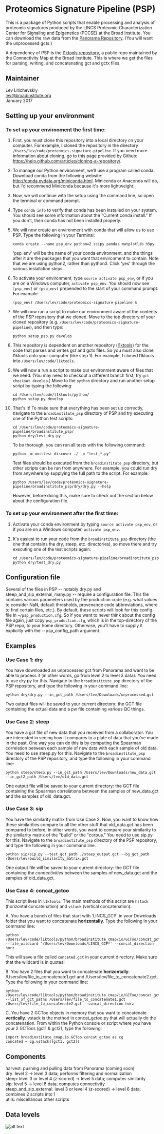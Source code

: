 # Proteomics Signature Pipeline (PSP)

This is a package of Python scripts that enable processing and analysis of proteomic signatures produced by the LINCS Proteomic Characterization Center for Signaling and Epigenetics (PCCSE) at the Broad Institute. You can download the raw data from the [Panorama Repository](https://panoramaweb.org/labkey/project/LINCS/begin.view? "Panorama Repository"). (You will want the unprocessed gcts.)  
  
A dependency of PSP is the [l1ktools repository](https://github.com/cmap/l1ktools "l1ktools"), a public repo maintained by the Connectivity Map at the Broad Institute. This is where we get the files for parsing, writing, and concatenating gct and gctx files.

## Maintainer

Lev Litichevskiy  
lev@broadinstitute.org  
January 2017

## Setting up your environment

### To set up your environment the first time:

  1. First, you must clone this repository into a local directory on your computer. For example, I cloned the repository in the directory `/Users/lev/code/proteomics-signature-pipeline`. If you need more information about cloning, go to this page provided by Github: https://help.github.com/articles/cloning-a-repository/.

  2. To manage our Python environment, we'll use a program called conda. Download conda from the following website: http://conda.pydata.org/miniconda.html. Miniconda or Anaconda will do, but I'd recommend Miniconda because it's more lightweight.

  3. Now, we will continue with the setup using the command line, so open the terminal or command prompt.

  4. Type `conda info` to verify that conda has been installed on your system. You should see some information about the "Current conda install." If you don't, then conda has not been installed properly.

  5. We will now create an environment with conda that will allow us to use PSP. Type the following in your Terminal:

      ```
      conda create --name psp_env python=2 scipy pandas matplotlib h5py
      ```
      
      'psp_env' will be the name of your conda environment, and the things after it are the packages that you want that environment to contain. Note that we are using python2, rather than python3. Click 'yes' through the various installation steps.

  6. To activate your environment, type `source activate psp_env`, or if you are on a Windows computer, `activate psp_env`. You should now see `[psp_env]` or `(psp_env)` prepended to the start of your command prompt. For example:

      ```
      (psp_env) /Users/lev/code/proteomics-signature-pipeline $
      ```

  7. We will now run a script to make our environment aware of the contents of the PSP repository that we cloned. Move to the top directory of your cloned repository (e.g. `/Users/lev/code/proteomics-signature-pipeline`), and then type:

      ```
      python setup_psp.py develop
      ```

  8. This repository is dependent on another repository ([l1ktools](https://github.com/cmap/l1ktools "l1ktools")) for the code that parses and writes gct and gctx files. So you must also clone l1ktools onto your computer (like step 1). For example, I cloned l1ktools into `/Users/lev/code/l1ktools`.   
  
  9. We will now a run a script to make our environment aware of files that we need. (You may need to checkout a different branch first; try `git checkout develop`.) Move to the `python` directory and run another setup script by typing the following:
    
      ```
      cd /Users/lev/code/l1ktools/python/
      python setup.py develop
      ```
  
  10. That's it! To make sure that everything has been set up correctly, navigate to the `broadinstitute_psp` directory of PSP and try executing one of the Python test scripts:

      ```
      cd /Users/lev/code/proteomics-signature-pipeline/broadinstitute_psp/
      python dry/test_dry.py
      ```
      
      To be thorough, you can run all tests with the following command:
      
      ```
      python -m unittest discover ./ -p "test_*.py"
      ```
      
      Test files should be executed from the `broadinstitute_psp` directory, but other scripts can be run from anywhere. For example, you could run dry from anywhere by supplying the full path to the script. For example:
      
      ```
      python /Users/lev/code/proteomics-signature-pipeline/broadinstitute_psp/dry/dry.py --help
      ```
      
      However, before doing this, make sure to check out the section below about the configuration file.
  
### To set up your environment after the first time:

  1. Activate your conda environment by typing `source activate psp_env`, or if you are on a Windows computer, `activate psp_env`.
  2. It's easiest to run your code from the `broadinstitute_psp` directory (the one that contains the dry, steep, etc. directories), so move there and try executing one of the test scripts again:
    
      ```
      cd /Users/lev/code/proteomics-signature-pipeline/broadinstitute_psp
      python dry/test_dry.py
      ```

## Configuration file

Several of the files in PSP -- notably dry.py and steep_and_sip_external_many.py -- require a configuration file. This file contains various parameters used by the production code (e.g. what values to consider NaN, default thresholds, provenance code abbreviations, where to find certain files, etc.). By default, these scripts will look for this config file in `~/psp_production.cfg`. So if you want to never think about the config file again, just copy `psp_production.cfg`, which is in the top-directory of the PSP repo, to your home directory. Otherwise, you'll have to supply it explicitly with the --psp_config_path argument.

## Examples

### Use Case 1: dry

You have downloaded an unprocessed gct from Panorama and want to be able to process it (in other words, go from level 2 to level 3 data). You need to use dry.py for this. Navigate to the `broadinstitute_psp` directory of the PSP repository, and type the following in your command line:

```
python dry/dry.py --in_gct_path /Users/lev/Downloads/unprocessed.gct
```

Two output files will be saved to your current directory: the GCT file containing the actual data and a pw file containing various QC things.

### Use Case 2: steep

You have a gct file of new data that you received from a collaborator. You are interested in seeing how it compares to a plate of data that you've made in the past. One way you can do this is by computing the Spearman correlation between each sample of new data with each sample of old data. You need to use steep.py for this. Navigate to the `broadinstitute_psp` directory of the PSP repository, and type the following in your command line:

```
python steep/steep.py --in_gct_path /Users/lev/Downloads/new_data.gct --in_gct2_path /Users/lev/old_data.gct
```

One output file will be saved to your current directory: the GCT file containing the Spearman correlations between the samples of new_data.gct and the samples of old_data.gct.

### Use Case 3: sip

You have the similarity matrix from Use Case 2. Now, you want to know how these similarities compare to all the other stuff that old_data.gct has been compared to before; in other words, you want to compare your similarity to the similarity matrix of the "build" or the "corpus." You need to use sip.py for this. Navigate to the `broadinstitute_psp` directory of the PSP repository, and type the following in your command line:

```
python sip/sip.py --test_gct_path ./steep_output.gct --bg_gct_path /Users/lev/build_similarity_matrix.gct
```

One output file will be saved to your current directory: the GCT file containing the _connectivities_ between the samples of new_data.gct and the samples of old_data.gct.

### Use Case 4: concat_gctoo

This script lives in `l1ktools`. The main methods of this script are `hstack` (horizontal concatenation) and `vstack` (vertical concatenation). 

A. You have a bunch of files that start with 'LINCS_GCP' in your Downloads folder that you want to concatenate **horizontally**. Type the following in your command line:

```
python /Users/lev/code/l1ktools/python/broadinstitute_cmap/io/GCToo/concat_gctoo.py --file_wildcard '/Users/lev/Downloads/LINCS_GCP*' --concat_direction horz
```

This will save a file called `concated.gct` in your current directory.  Make sure that the wildcard is in quotes!

B. You have 2 files that you want to concatenate **horizontally**: /Users/lev/file_to_concatenate1.gct and /Users/lev/file_to_concatenate2.gct. Type the following in your command line:

```
python /Users/lev/code/l1ktools/python/broadinstitute_cmap/io/GCToo/concat_gctoo.py --list_of_gct_paths /Users/lev/file_to_concatenate1.gct /Users/lev/file_to_concatenate2.gct --concat_direction horz
```

C. You have 2 GCToo objects in memory that you want to concatenate **vertically**. vstack is the method in concat_gctoo.py that will actually do the concatenation. From within the Python console or script where you have your 2 GCToos (gct1 & gct2), type the following:

```
import broadinstitute_cmap.io.GCToo.concat_gctoo as cg
concated = cg.vstack([gct1, gct2])
```

Components
----------
harvest: pushing and pulling data from Panorama (coming soon)  
dry: level 2 &rarr; level 3 data; performs filtering and normalization  
steep: level 3 or level 4 (z-scored) &rarr; level 5 data; computes similarity  
sip: level 5 &rarr; level 6 data; computes connectivity  
steep_and_sip_external: level 3 or level 4 (z-scored) &rarr; level 6 data; combines 2 scripts into 1  
utils: miscellanous other scripts  

Data levels
-----------
![alt text][logo]

[logo]: https://github.com/cmap/proteomics-signature-pipeline/blob/ea03fc6f133e5c2af1ec5bf27144222780e8d732/broadinstitute_psp/misc/2016-07-29_proteomics_data_levels.png "Proteomics Data Levels"
